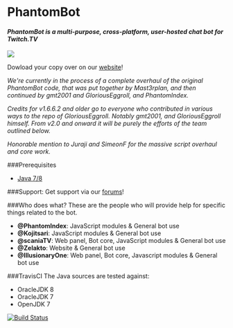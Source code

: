 # PhantomBot  

#### *PhantomBot is a multi-purpose, cross-platform, user-hosted chat bot for Twitch.TV*
 [<img src="https://discordapp.com/api/servers/107910097937682432/widget.png?style=banner5?style=banner5">](https://discord.gg/0bN1J1JWPFGCxOFM)  
  
Dowload your copy over on our [website](https://phantombot.net/downloads)!

*We're currently in the process of a complete overhaul of the original PhantomBot code, that was put together by Mast3rplan, and then continued by gmt2001 and GloriousEggroll, and PhantomIndex.*

*Credits for v1.6.6.2 and older go to everyone who contributed in various ways to the repo of GloriousEggroll. Notably gmt2001, and GloriousEggroll himself. From v2.0 and onward it will be purely the efforts of the team outlined below.*

*Honorable mention to Juraji and SimeonF for the massive script overhaul and core work.*

###Prerequisites
- [Java 7/8](https://www.java.com/en/download/)

###Support:
Get support via our [forums](https://community.phantombot.net/)!

###Who does what?
These are the people who will provide help for specific things related to the bot.
- **@PhantomIndex**: JavaScript modules & General bot use 
- **@Kojitsari**: JavaScript modules & General bot use 
- **@scaniaTV**: Web panel, Bot core, JavaScript modules & General bot use
- **@Zelakto**: Website & General bot use
- **@IllusionaryOne**: Web panel, Bot core, Javascript modules & General bot use

###TravisCI
The Java sources are tested against:
  - OracleJDK 8
  - OracleJDK 7
  - OpenJDK 7
 
[ ![Build Status](https://travis-ci.org/PhantomBot/PhantomBot.svg?branch=master)](https://travis-ci.org/PhantomBot/PhantomBot) 
